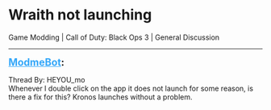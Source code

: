 # Wraith not launching
Game Modding | Call of Duty: Black Ops 3 | General Discussion

---
<strong style="font-size: 1.4em;"><span style="text-decoration: underline;text-decoration-color: #34a7f9;"><span style="color:#34a7f9;">ModmeBot</span></span>:</strong>

<p>Thread By: HEYOU_mo<br />Whenever I double click on the app it does not launch for some reason, is there a fix for this? Kronos launches without a problem.</p>
